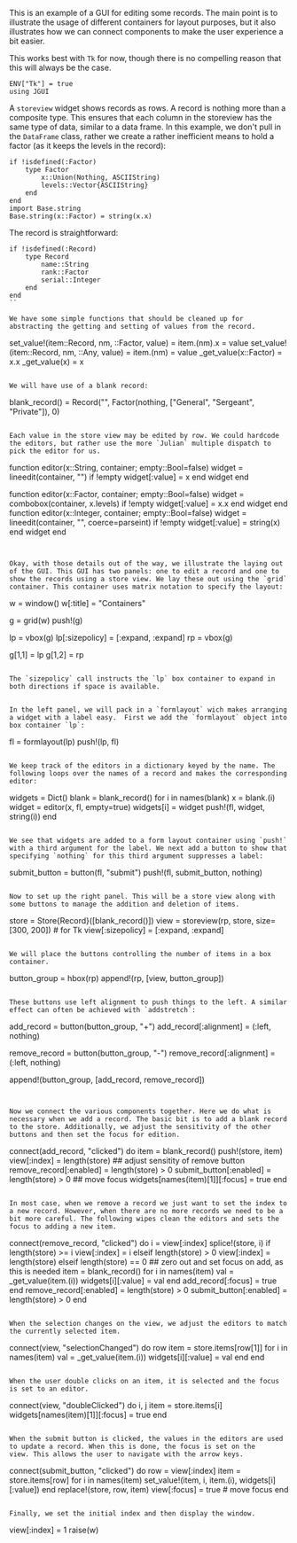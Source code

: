 This is an example of a GUI for editing some records. The main point
is to illustrate the usage of different containers for layout
purposes, but it also illustrates how we can connect components to
make the user experience a bit easier.

This works best with `Tk` for now, though there is no compelling reason that this will always be the case.

```
ENV["Tk"] = true
using JGUI
```

A `storeview` widget shows records as rows. A record is nothing more
than a composite type. This ensures that each column in the storeview
has the same type of data, similar to a data frame. In this example,
we don't pull in the `DataFrame` class, rather we create a rather
inefficient means to hold a factor (as it keeps the levels in the
record):

```
if !isdefined(:Factor)
    type Factor
        x::Union(Nothing, ASCIIString)
        levels::Vector{ASCIIString}
    end
end
import Base.string
Base.string(x::Factor) = string(x.x)
```


The record is straightforward:
```
if !isdefined(:Record)
    type Record
        name::String
        rank::Factor
        serial::Integer
    end
end
``

We have some simple functions that should be cleaned up for
abstracting the getting and setting of values from the record.

```
set_value!(item::Record, nm, ::Factor, value) = item.(nm).x = value
set_value!(item::Record, nm, ::Any, value) = item.(nm) = value
_get_value(x::Factor) = x.x
_get_value(x) = x
```

We will have use of a blank record:
```
blank_record() = Record("", Factor(nothing, ["General", "Sergeant", "Private"]), 0)
```

Each value in the store view may be edited by row. We could hardcode
the editors, but rather use the more `Julian` multiple dispatch to
pick the editor for us.

```
function editor(x::String, container; empty::Bool=false)
    widget = lineedit(container, "")
    if !empty
        widget[:value] = x
    end
    widget
end

function editor(x::Factor, container; empty::Bool=false)
    widget = combobox(container, x.levels)
    if !empty
        widget[:value] = x.x
    end
    widget
end
function editor(x::Integer, container; empty::Bool=false)
    widget = lineedit(container, "", coerce=parseint)
    if !empty
        widget[:value] = string(x)
    end
    widget
end
```


Okay, with those details out of the way, we illustrate the laying out
of the GUI. This GUI has two panels: one to edit a record and one to
show the records using a store view. We lay these out using the `grid`
container. This container uses matrix notation to specify the layout:

```
w = window()
w[:title] = "Containers"

g = grid(w)
push!(g)

lp = vbox(g)
lp[:sizepolicy] = [:expand, :expand]
rp = vbox(g)

g[1,1] = lp
g[1,2] = rp
```

The `sizepolicy` call instructs the `lp` box container to expand in
both directions if space is available.


In the left panel, we will pack in a `formlayout` wich makes arranging
a widget with a label easy.  First we add the `formlayout` object into
box container `lp`:

```
fl = formlayout(lp)
push!(lp, fl)
```

We keep track of the editors in a dictionary keyed by the name. The
following loops over the names of a record and makes the corresponding
editor:

```
widgets = Dict()
blank = blank_record()
for i in names(blank)
    x = blank.(i)
    widget = editor(x, fl, empty=true)
    widgets[i] = widget
   push!(fl, widget, string(i))
end
```

We see that widgets are added to a form layout container using `push!`
with a third argument for the label. We next add a button to show that
specifying `nothing` for this third argument suppresses a label:

```
submit_button = button(fl, "submit")
push!(fl, submit_button, nothing)
```

Now to set up the right panel. This will be a store view along with
some buttons to manage the addition and deletion of items.

```
store = Store{Record}([blank_record()])
view = storeview(rp, store, size=[300, 200]) # for Tk
view[:sizepolicy] = [:expand, :expand]
```

We will place the buttons controlling the number of items in a box container.

```
button_group = hbox(rp)
append!(rp, [view, button_group])
```

These buttons use left alignment to push things to the left. A similar
effect can often be achieved with `addstretch`:

```
add_record = button(button_group, "+")
add_record[:alignment] = (:left, nothing)

remove_record = button(button_group, "-")
remove_record[:alignment] = (:left, nothing)

append!(button_group, [add_record, remove_record])
```


Now we connect the various components together. Here we do what is
necessary when we add a record. The basic bit is to add a blank record
to the store. Additionally, we adjust the sensitivity of the other
buttons and then set the focus for edition.

```
connect(add_record, "clicked") do
    item = blank_record()
    push!(store, item)
    view[:index] = length(store)
    ## adjust sensitity of remove button
    remove_record[:enabled] = length(store) > 0
    submit_button[:enabled] = length(store) > 0
    ## move focus
    widgets[names(item)[1]][:focus] = true
end
```

In most case, when we remove a record we just want to set the index to
a new record. However, when there are no more records we need to be a
bit more careful. The following wipes clean the editors and sets the
focus to adding a new item.

```
connect(remove_record, "clicked") do
    i = view[:index]
    splice!(store, i)
    if length(store) >= i
        view[:index] = i
    elseif length(store)  > 0
        view[:index] = length(store)
    elseif length(store) == 0
        ## zero out and set focus on add, as this is needed
        item = blank_record()
        for i in names(item)
            val = _get_value(item.(i))
            widgets[i][:value] = val
        end
        add_record[:focus] = true
    end
    remove_record[:enabled] = length(store) > 0
    submit_button[:enabled] = length(store) > 0
end
```

When the selection changes on the view, we adjust the editors to match
the currently selected item.

```
connect(view, "selectionChanged") do row
    item = store.items[row[1]]
    for i in names(item)
        val = _get_value(item.(i))
        widgets[i][:value] = val
    end
end
```

When the user double clicks on an item, it is selected and the focus
is set to an editor.

```
connect(view, "doubleClicked") do i, j
    item = store.items[i]
    widgets[names(item)[1]][:focus] = true
end
```

When the submit button is clicked, the values in the editors are used
to update a record. When this is done, the focus is set on the
view. This allows the user to navigate with the arrow keys.

```
connect(submit_button, "clicked") do
    row = view[:index]
    item = store.items[row]
    for i in names(item)
        set_value!(item, i, item.(i), widgets[i][:value])
    end
    replace!(store, row, item)
    view[:focus] = true         # move focus
end
```

Finally, we set the initial index and then display the window.

```
view[:index] = 1
raise(w)
```




    






